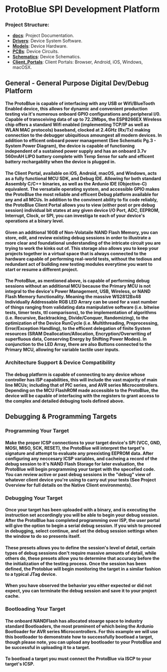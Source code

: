 # ProtoBlue SPI Development Platform

### Project Structure:
* [**docs**](https://github.com/lancewalk87/CLP-ProtoBlue-SPI-Dev-Platform/tree/master/docs): Project Documentation.
* [**Drivers**](https://github.com/lancewalk87/CLP-ProtoBlue-SPI-Dev-Platform/tree/master/Drivers): Device System Software.
* [**Models**](https://github.com/lancewalk87/CLP-ProtoBlue-SPI-Dev-Platform/tree/master/Models): Device Hardware.
* [**PCBs**](https://github.com/lancewalk87/CLP-ProtoBlue-SPI-Dev-Platform/tree/master/PCBs): Device Circuits.
* [**Schematics**](https://github.com/lancewalk87/CLP-ProtoBlue-SPI-Dev-Platform/tree/master/Schematics): Device Schematics.  
* [**Client_Portals**](https://github.com/lancewalk87/CLP-ProtoBlue-SPI-Dev-Platform/tree/master/Client_Portals): Client Portals: Browser, Android, iOS, Windows, macOSX.    

General - General Purpose Digital Dev/Debug Platform
----------------------------------------------------
#### The ProtoBlue is capable of interfacing with any USB or Wifi/BlueTooth Enabled device, this allows for dynamic and convenient production testing via it's numerous onboard GPIO configurations and peripheral I/0. Capable of transceiving data of up to 72.2Mbps, the ESP8266EX Wireless chip offers a standard Wifi enabled (implementing TCP/IP as well as WLAN MAC protocols) baseband, clocked at 2.4GHz (Rx/Tx) making connection to the debugger ubiquitious amoungest all modern devices. In addition to efficent onboard power management (See Schematic Pg.3 - System Power Diagram), the device is capable of functioning independent of a sustained power supply and has an onboard 3.7v 560mAH LIPO battery complete with Temp Sense for safe and efficent battery rechargablity when the device is plugged in.

#### The Client Portal, available on iOS, Android, macOS, and Windows, acts as a fully functional MCU SDK, and Debug IDE. Allowing for both standard Assembly C/C++ binaries, as well as the Ardunio IDE (Objective-C) equivalent. The versataile operating system, and accessible GPIO makes the ProtoBlue the most reliable and efficent Debug platform available for any and all MCUs. In addition to the convinent ability to fix code reliably, the ProtoBlue Client Portal allows you to view (either post or pre debug session) individual bit states at any given device I/O Port, ADC, EEPROM, Interrupt, Clock, or SPI, you can investiga te each of your device's operations at a binary level.  

#### Given an additional 16GB of Non-Volataile NAND Flash Memory, you can store, edit, and review existing debug sessions in order to illustrate a more clear and foundational understanding of the intricate circuit you are trying to work the kinks out of. This storage also allows you to keep your projects together in a virtual space that is always connected to the hardware capable of performing real-world tests, without the tedious and redundant act of building new testing modules everytime you want to start or resume a different project.  

#### The ProtoBlue, as mentioned above, is capable of performing debug sessions without an additional MCU because the Primary MCU is not integral to the device's Power Management, USB, Wireless, or NAND Flash Memory functionality. Meaning the massive WS2812Bx48 Individually Addressable RGB LED Arrary can be used for a vast number of things ranging from validating data manipulative software (i.e. bitwise tests, timer tests, ttl comparisons), to the implementation of algorithms (i.e. Recursive, Backtracking, Divide/Conquer, Randomizing), to the optimization of the Device RunCycle (i.e. Multithreading, Preprocessing, Error/Exception Handling), to the efficent delegation of finite System resources (SRAM Deallocation/Allocation, Encryption/Overwriting of superfluous data, Conserving Energy by Shifting Power Modes). In conjunction to the LED Array, there are also Buttons connected to the Primary MCU, allowing for variable tactile user inputs.

### Architecture Support & Device Compatibility
#### The debug platform is capable of connecting to any device whose controller has ISP capabilities, this will include the vast majority of main line MCUs; including that of PIC series, and AVR series Microcontrollers. Depending on the MCU FlashROM made accessible to the ProtoBlue, the device will be capable of interfacing with the registers to grant access to the complex and detailed debuging tools defined above.

Debugging & Programming Targets
-------------------------------
### Programming Your Target
#### Make the proper ICSP connections to your target device's SPI (VCC, GND, MOSI, MISO, SCK, RESET), the ProtoBlue will interpret the target's signature and attempt to evaluate any preexisting EEPROM data. After configuring any neccesary ICSP variables, and cacheing a record of the debug session to it's NAND Flash Storage for later evaluation, the ProtoBlue will begin programming your target with the specefied code. You can review active or past debug sessions in the "debug" view of whatever client device you're using to carry out your tests (See Project Overview for full details on the Native Client environments).

### Debugging Your Target
#### Once your target has been uploaded with a binary, and is executing the instruction set accordingly you will be able to begin your debug session. After the ProtoBlue has completed programming over ISP, the user portal will give the option to begin a serial debug session. If you wish to proceed in debugging, select continue, and set the debug session settings when the window to do so presents itself.

#### These presets allows you to define the session's level of detail, certain types of debug sessions don't require massive amounts of detail, while others do, these presets allow you to determine that accuracy before the the initialization of the testing process. Once the session has been defined, the Protoblue will begin monitoring the target in a similar fashion to a typical JTag device.

#### When you have observed the behavior you either expected or did not expect, you can terminate the debug session and save it to your project cache.

### Bootloading Your Target
#### The onboard NANDFlash has allocated stoarge space to industry standard Bootloaders, the most prominent of which being the Ardunio Bootloader for AVR series Microcontrollers. For this example we will use this bootloader to demonstrate how to successfully bootload a target, though please note, you can upload any bootloader to your ProtoBlue and be successful in uploading it to a target.

#### To bootload a target you must connect the ProtoBlue via ISCP to your target's ICSP.
